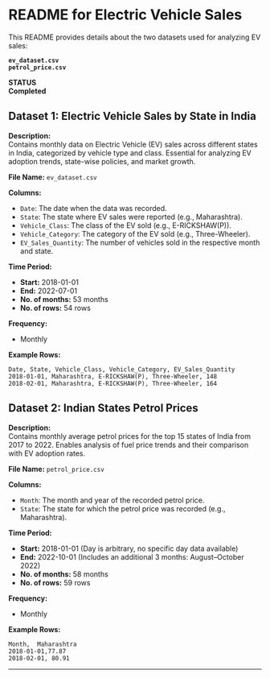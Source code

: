 
# README for Electric Vehicle Sales

This README provides details about the two datasets used for analyzing EV sales:

**`ev_dataset.csv`**  
**`petrol_price.csv`**  

**STATUS**  
**Completed**

## Dataset 1: Electric Vehicle Sales by State in India  
**Description:**  
Contains monthly data on Electric Vehicle (EV) sales across different states in India, categorized by vehicle type and class. Essential for analyzing EV adoption trends, state-wise policies, and market growth.

**File Name:** `ev_dataset.csv`

**Columns:**

- `Date`: The date when the data was recorded.
- `State`: The state where EV sales were reported (e.g., Maharashtra).
- `Vehicle_Class`: The class of the EV sold (e.g., E-RICKSHAW(P)).
- `Vehicle_Category`: The category of the EV sold (e.g., Three-Wheeler).
- `EV_Sales_Quantity`: The number of vehicles sold in the respective month and state.

**Time Period:**

- **Start:** 2018-01-01
- **End:** 2022-07-01
- **No. of months:** 53 months
- **No. of rows:** 54 rows

**Frequency:**

- Monthly

**Example Rows:**
```plaintext
Date, State, Vehicle_Class, Vehicle_Category, EV_Sales_Quantity  
2018-01-01, Maharashtra, E-RICKSHAW(P), Three-Wheeler, 148  
2018-02-01, Maharashtra, E-RICKSHAW(P), Three-Wheeler, 164  
```  

## Dataset 2: Indian States Petrol Prices  
**Description:**  
Contains monthly average petrol prices for the top 15 states of India from 2017 to 2022. Enables analysis of fuel price trends and their comparison with EV adoption rates.

**File Name:** `petrol_price.csv`

**Columns:**

- `Month`: The month and year of the recorded petrol price.
- `State`: The state for which the petrol price was recorded (e.g., Maharashtra).

**Time Period:**

- **Start:** 2018-01-01 (Day is arbitrary, no specific day data available)
- **End:** 2022-10-01 (Includes an additional 3 months: August–October 2022)
- **No. of months:** 58 months
- **No. of rows:** 59 rows

**Frequency:**

- Monthly

**Example Rows:**

```plaintext
Month,  Maharashtra 
2018-01-01,77.87  
2018-02-01, 80.91  
```  
---
